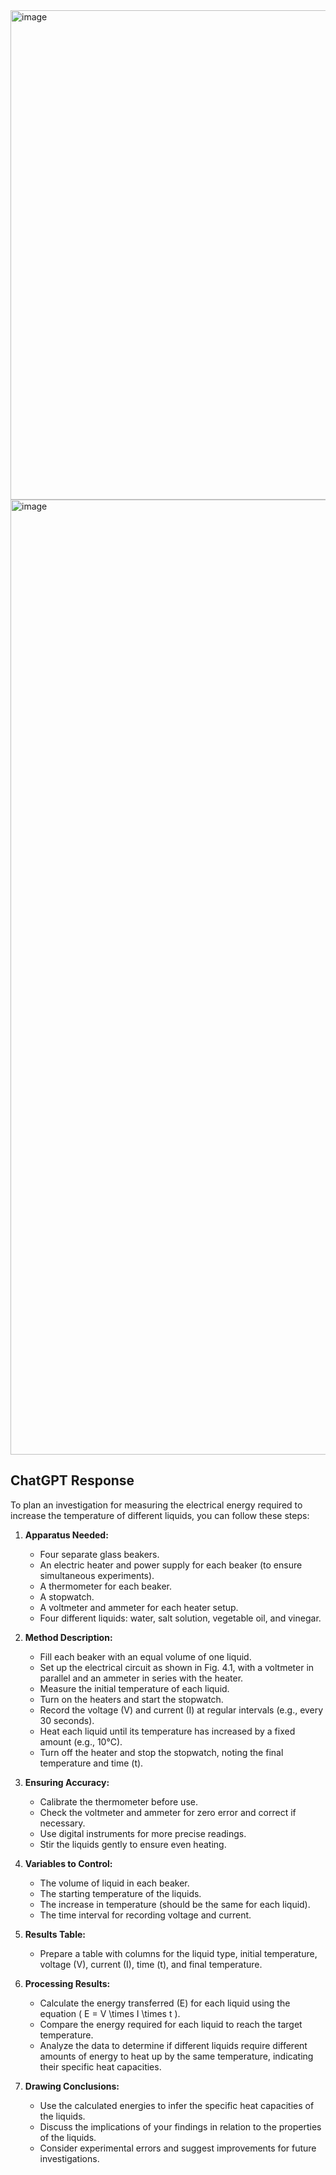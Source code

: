 <img width="783" alt="image" src="https://github.com/saisundu/grade-10-igcse-past-papers/assets/3304197/f3eee03b-7f66-4aab-a71b-34da111acbcd">


<img width="1528" alt="image" src="https://github.com/saisundu/grade-10-igcse-past-papers/assets/3304197/7b6cc671-342d-46a8-83bc-dbb83020da30">


## ChatGPT Response

To plan an investigation for measuring the electrical energy required to increase the temperature of different liquids, you can follow these steps:

1. **Apparatus Needed:**
    - Four separate glass beakers.
    - An electric heater and power supply for each beaker (to ensure simultaneous experiments).
    - A thermometer for each beaker.
    - A stopwatch.
    - A voltmeter and ammeter for each heater setup.
    - Four different liquids: water, salt solution, vegetable oil, and vinegar.

2. **Method Description:**
    - Fill each beaker with an equal volume of one liquid.
    - Set up the electrical circuit as shown in Fig. 4.1, with a voltmeter in parallel and an ammeter in series with the heater.
    - Measure the initial temperature of each liquid.
    - Turn on the heaters and start the stopwatch.
    - Record the voltage (V) and current (I) at regular intervals (e.g., every 30 seconds).
    - Heat each liquid until its temperature has increased by a fixed amount (e.g., 10°C).
    - Turn off the heater and stop the stopwatch, noting the final temperature and time (t).

3. **Ensuring Accuracy:**
    - Calibrate the thermometer before use.
    - Check the voltmeter and ammeter for zero error and correct if necessary.
    - Use digital instruments for more precise readings.
    - Stir the liquids gently to ensure even heating.

4. **Variables to Control:**
    - The volume of liquid in each beaker.
    - The starting temperature of the liquids.
    - The increase in temperature (should be the same for each liquid).
    - The time interval for recording voltage and current.

5. **Results Table:**
    - Prepare a table with columns for the liquid type, initial temperature, voltage (V), current (I), time (t), and final temperature.

6. **Processing Results:**
    - Calculate the energy transferred (E) for each liquid using the equation \( E = V \times I \times t \).
    - Compare the energy required for each liquid to reach the target temperature.
    - Analyze the data to determine if different liquids require different amounts of energy to heat up by the same temperature, indicating their specific heat capacities.

7. **Drawing Conclusions:**
    - Use the calculated energies to infer the specific heat capacities of the liquids.
    - Discuss the implications of your findings in relation to the properties of the liquids.
    - Consider experimental errors and suggest improvements for future investigations.


